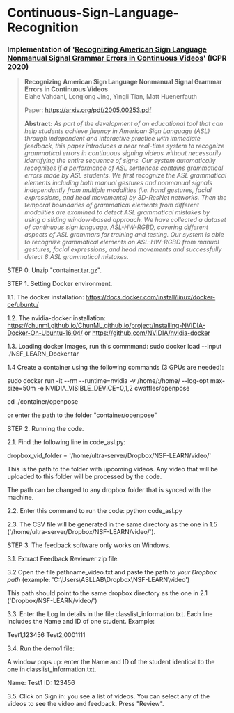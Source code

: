 # Continuous-Sign-Language-Recognition
### Implementation of '[Recognizing American Sign Language Nonmanual Signal Grammar Errors in Continuous Videos](https://arxiv.org/pdf/2005.00253.pdf)' (ICPR 2020)

> **Recognizing American Sign Language Nonmanual Signal Grammar Errors in Continuous Videos**<br>
> Elahe Vahdani, Longlong Jing, Yingli Tian, Matt Huenerfauth
>
> Paper: https://arxiv.org/pdf/2005.00253.pdf
>
> **Abstract:** *As part of the development of an educational tool that can help students achieve fluency in American Sign Language (ASL) through independent and interactive practice with immediate feedback, this paper introduces a near real-time system to recognize grammatical errors in continuous signing videos without necessarily identifying the entire sequence of signs. Our system automatically recognizes if a performance of ASL sentences contains grammatical errors made by ASL students. We first recognize the ASL grammatical elements including both manual gestures and nonmanual signals independently from multiple modalities (i.e. hand gestures, facial expressions, and head movements) by 3D-ResNet networks. Then the temporal boundaries of grammatical elements from different modalities are examined to detect ASL grammatical mistakes by using a sliding window-based approach. We have collected a dataset of continuous sign language, ASL-HW-RGBD, covering different aspects of ASL grammars for training and testing. Our system is able to recognize grammatical elements on ASL-HW-RGBD from manual gestures, facial expressions, and head movements and successfully detect 8 ASL grammatical mistakes.*



STEP 0. Unzip "container.tar.gz". 

STEP 1. Setting Docker environment. 

1.1. The docker installation:  https://docs.docker.com/install/linux/docker-ce/ubuntu/

1.2. The nvidia-docker installation: https://chunml.github.io/ChunML.github.io/project/Installing-NVIDIA-Docker-On-Ubuntu-16.04/
or https://github.com/NVIDIA/nvidia-docker

1.3. Loading docker Images, run this commmand: sudo docker load --input ./NSF_LEARN_Docker.tar

1.4 Create a container using the following commands (3 GPUs are needed):

sudo docker run -it --rm --runtime=nvidia -v /home/:/home/ --log-opt max-size=50m  -e NVIDIA_VISIBLE_DEVICE=0,1,2 cwaffles/openpose

cd ./container/openpose 

or enter the path to the folder "container/openpose"

STEP 2. Running the code.

2.1. Find the following line in code_asl.py:  

dropbox_vid_folder = '/home/ultra-server/Dropbox/NSF-LEARN/video/'    

This is the path to the folder with upcoming videos. Any video that will be uploaded to this folder will be processed by the code.

The path can be changed to any dropbox folder that is synced with the machine. 

2.2. Enter this command to run the code: python code_asl.py

2.3. The CSV file will be generated in the same directory as the one in 1.5 ('/home/ultra-server/Dropbox/NSF-LEARN/video/'). 

STEP 3. The feedback software only works on Windows. 

3.1. Extract Feedback Reviewer zip file.  

3.2 Open the file pathname_video.txt and paste the path to *your Dropbox path* (example: 'C:\Users\ASLLAB\Dropbox\NSF-LEARN\video')

This path should point to the same dropbox directory as the one in 2.1 ('Dropbox/NSF-LEARN/video/')

3.3. Enter the Log In details in the file classlist_information.txt. Each line includes the Name and ID of one student. Example:

Test1,123456
Test2,0001111

3.4. Run the demo1 file: 

A window pops up: enter the Name and ID of the student identical to the one in classlist_information.txt. 

Name: Test1
ID: 123456

3.5. Click on Sign in: you see a list of videos. You can select any of the videos to see the video and feedback. Press "Review". 



